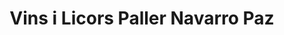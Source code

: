 ---
title: "Vins i Licors Paller Navarro Paz"
url: /baga/vins-i-licors-paller-navarro-paz/
shop: Getränke
---